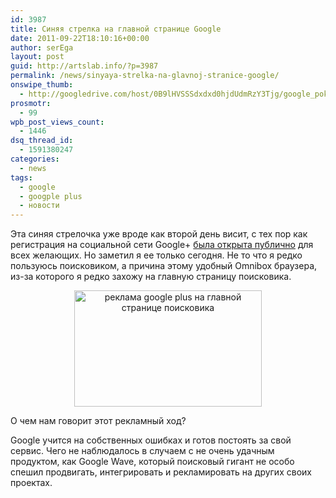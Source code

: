 ```yaml
---
id: 3987
title: Синяя стрелка на главной странице Google
date: 2011-09-22T18:10:16+00:00
author: serEga
layout: post
guid: http://artslab.info/?p=3987
permalink: /news/sinyaya-strelka-na-glavnoj-stranice-google/
onswipe_thumb:
  - http://googledrive.com/host/0B9lHVSSSdxdxd0hjdUdmRzY3Tjg/google_pokazivaet_gplus.jpg
prosmotr:
  - 99
wpb_post_views_count:
  - 1446
dsq_thread_id:
  - 1591380247
categories:
  - news
tags:
  - google
  - googple plus
  - новости
---
```

Эта синяя стрелочка уже вроде как второй день висит, с тех пор как регистрация на социальной сети Google+ [была открыта публично](http://gplusblog.ru/registraciya-na-google-stala-otkryta-dlya-vsex-zhelayushhix/) для всех желающих. Но заметил я ее только сегодня. Не то что я редко пользуюсь поисковиком, а причина этому удобный Omnibox браузера, из-за которого я редко захожу на главную страницу поисковика.

<center>
  <a href="http://googledrive.com/host/0B9lHVSSSdxdxd0hjdUdmRzY3Tjg/google_pokazivaet_gplus.jpg"><img src="http://googledrive.com/host/0B9lHVSSSdxdxd0hjdUdmRzY3Tjg/google_pokazivaet_gplus-300x186.jpg" alt="реклама google plus на главной странице поисковика" title="google_pokazivaet_gplus" width="300" height="186" class="alignnone size-medium wp-image-3988" /></a>
</center>

О чем нам говорит этот рекламный ход?

Google учится на собственных ошибках и готов постоять за свой сервис. Чего не наблюдалось в случаем с не очень удачным продуктом, как Google Wave, который поисковый гигант не особо спешил продвигать, интегрировать и рекламировать на других своих проектах.